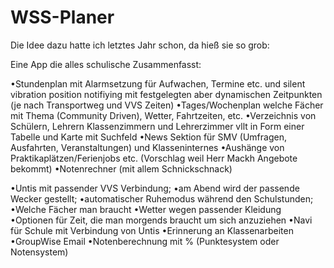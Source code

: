 # WSS-Planer

Die Idee dazu hatte ich letztes Jahr schon, da hieß sie so grob:

Eine App die alles schulische Zusammenfasst:

•Stundenplan mit Alarmsetzung für Aufwachen, Termine etc. und silent vibration position notifiying mit festgelegten aber dynamischen Zeitpunkten (je nach Transportweg und VVS Zeiten)
•Tages/Wochenplan welche Fächer mit Thema (Community Driven), Wetter, Fahrtzeiten, etc.
•Verzeichnis von Schülern, Lehrern Klassenzimmern und Lehrerzimmer vllt in Form einer Tabelle und Karte mit Suchfeld
•News Sektion für SMV (Umfragen, Ausfahrten, Veranstaltungen) und Klasseninternes
•Aushänge von Praktikaplätzen/Ferienjobs etc. (Vorschlag weil Herr Mackh Angebote bekommt)
•Notenrechner (mit allem Schnickschnack)

•Untis mit passender VVS Verbindung;
•am Abend wird der passende Wecker gestellt;
•automatischer Ruhemodus während den Schulstunden;
•Welche Fächer man braucht
•Wetter wegen passender Kleidung
•Optionen für Zeit, die man morgends braucht um sich anzuziehen
•Navi für Schule mit Verbindung von Untis
•Erinnerung an Klassenarbeiten
•GroupWise Email
•Notenberechnung mit % (Punktesystem oder Notensystem)